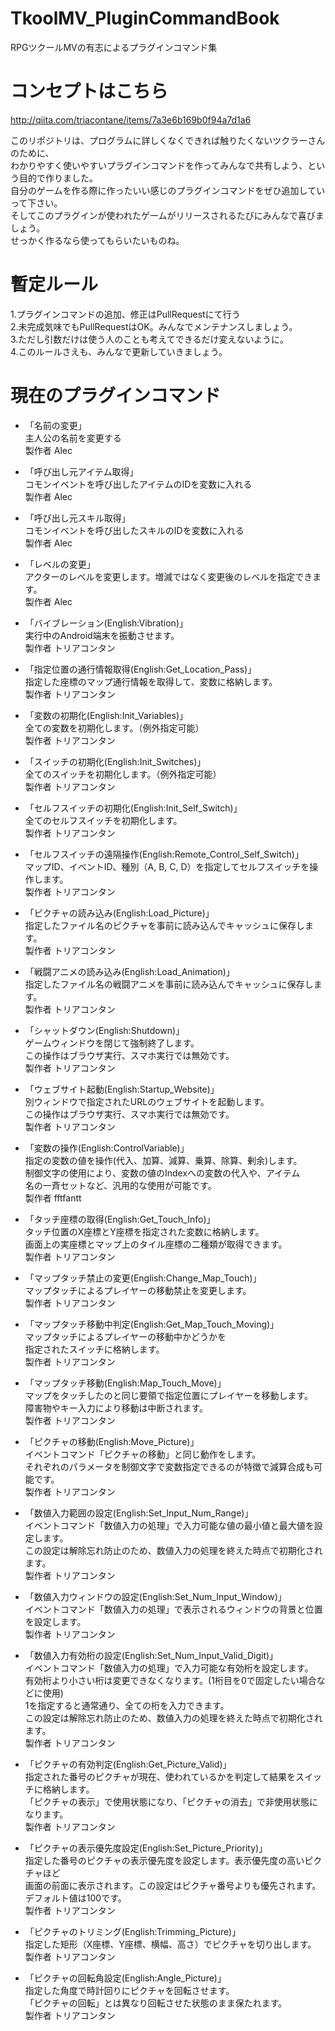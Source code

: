 # TkoolMV_PluginCommandBook  
RPGツクールMVの有志によるプラグインコマンド集  
  
# コンセプトはこちら  
<http://qiita.com/triacontane/items/7a3e6b169b0f94a7d1a6>  

このリポジトリは、プログラムに詳しくなくできれば触りたくないツクラーさんのために、  
わかりやすく使いやすいプラグインコマンドを作ってみんなで共有しよう、という目的で作りました。  
自分のゲームを作る際に作ったいい感じのプラグインコマンドをぜひ追加していって下さい。  
そしてこのプラグインが使われたゲームがリリースされるたびにみんなで喜びましょう。  
せっかく作るなら使ってもらいたいものね。  

# 暫定ルール  
1.プラグインコマンドの追加、修正はPullRequestにて行う  
2.未完成気味でもPullRequestはOK。みんなでメンテナンスしましょう。  
3.ただし引数だけは使う人のことも考えてできるだけ変えないように。  
4.このルールさえも、みんなで更新していきましょう。

# 現在のプラグインコマンド

- 「名前の変更」  
 主人公の名前を変更する  
 製作者 Alec  

- 「呼び出し元アイテム取得」  
 コモンイベントを呼び出したアイテムのIDを変数に入れる  
 製作者 Alec  

- 「呼び出し元スキル取得」  
 コモンイベントを呼び出したスキルのIDを変数に入れる  
 製作者 Alec  

- 「レベルの変更」  
 アクターのレベルを変更します。増減ではなく変更後のレベルを指定できます。  
 製作者 Alec  

- 「バイブレーション(English:Vibration)」  
 実行中のAndroid端末を振動させます。  
 製作者 トリアコンタン  

- 「指定位置の通行情報取得(English:Get_Location_Pass)」  
 指定した座標のマップ通行情報を取得して、変数に格納します。  
 製作者 トリアコンタン  

- 「変数の初期化(English:Init_Variables)」  
 全ての変数を初期化します。（例外指定可能）  
 製作者 トリアコンタン  

- 「スイッチの初期化(English:Init_Switches)」  
 全てのスイッチを初期化します。（例外指定可能）  
 製作者 トリアコンタン  

- 「セルフスイッチの初期化(English:Init_Self_Switch)」  
 全てのセルフスイッチを初期化します。  
 製作者 トリアコンタン  
 
- 「セルフスイッチの遠隔操作(English:Remote_Control_Self_Switch)」  
 マップID、イベントID、種別（A, B, C, D）を指定してセルフスイッチを操作します。  
 製作者 トリアコンタン  

- 「ピクチャの読み込み(English:Load_Picture)」  
 指定したファイル名のピクチャを事前に読み込んでキャッシュに保存します。  
 製作者 トリアコンタン  

- 「戦闘アニメの読み込み(English:Load_Animation)」  
 指定したファイル名の戦闘アニメを事前に読み込んでキャッシュに保存します。  
 製作者 トリアコンタン  

- 「シャットダウン(English:Shutdown)」  
 ゲームウィンドウを閉じて強制終了します。  
 この操作はブラウザ実行、スマホ実行では無効です。  
 製作者 トリアコンタン  

- 「ウェブサイト起動(English:Startup_Website)」  
 別ウィンドウで指定されたURLのウェブサイトを起動します。  
 この操作はブラウザ実行、スマホ実行では無効です。  
 製作者 トリアコンタン  

- 「変数の操作(English:ControlVariable)」  
 指定の変数の値を操作(代入、加算、減算、乗算、除算、剰余)します。  
 制御文字の使用により、変数の値のIndexへの変数の代入や、アイテム  
 名の一斉セットなど、汎用的な使用が可能です。  
 製作者 fftfantt  

- 「タッチ座標の取得(English:Get_Touch_Info)」  
 タッチ位置のX座標とY座標を指定された変数に格納します。  
 画面上の実座標とマップ上のタイル座標の二種類が取得できます。  
 製作者 トリアコンタン  

- 「マップタッチ禁止の変更(English:Change_Map_Touch)」  
 マップタッチによるプレイヤーの移動禁止を変更します。  
 製作者 トリアコンタン  

- 「マップタッチ移動中判定(English:Get_Map_Touch_Moving)」  
 マップタッチによるプレイヤーの移動中かどうかを  
 指定されたスイッチに格納します。  
 製作者 トリアコンタン  

- 「マップタッチ移動(English:Map_Touch_Move)」  
 マップをタッチしたのと同じ要領で指定位置にプレイヤーを移動します。  
 障害物やキー入力により移動は中断されます。  
 製作者 トリアコンタン  

- 「ピクチャの移動(English:Move_Picture)」  
 イベントコマンド「ピクチャの移動」と同じ動作をします。  
 それぞれのパラメータを制御文字で変数指定できるのが特徴で減算合成も可能です。  
 製作者 トリアコンタン  

- 「数値入力範囲の設定(English:Set_Input_Num_Range)」  
イベントコマンド「数値入力の処理」で入力可能な値の最小値と最大値を設定します。  
この設定は解除忘れ防止のため、数値入力の処理を終えた時点で初期化されます。  
 製作者 トリアコンタン  

- 「数値入力ウィンドウの設定(English:Set_Num_Input_Window)」  
イベントコマンド「数値入力の処理」で表示されるウィンドウの背景と位置を設定します。  
製作者 トリアコンタン  

- 「数値入力有効桁の設定(English:Set_Num_Input_Valid_Digit)」  
イベントコマンド「数値入力の処理」で入力可能な有効桁を設定します。  
有効桁より小さい桁は変更できなくなります。(1桁目を0で固定したい場合などに使用)  
1を指定すると通常通り、全ての桁を入力できます。  
この設定は解除忘れ防止のため、数値入力の処理を終えた時点で初期化されます。  
製作者 トリアコンタン  

- 「ピクチャの有効判定(English:Get_Picture_Valid)」  
指定された番号のピクチャが現在、使われているかを判定して結果をスイッチに格納します。  
「ピクチャの表示」で使用状態になり、「ピクチャの消去」で非使用状態になります。  
製作者 トリアコンタン  

- 「ピクチャの表示優先度設定(English:Set_Picture_Priority)」  
指定した番号のピクチャの表示優先度を設定します。表示優先度の高いピクチャほど  
画面の前面に表示されます。この設定はピクチャ番号よりも優先されます。  
デフォルト値は100です。  
製作者 トリアコンタン  

- 「ピクチャのトリミング(English:Trimming_Picture)」  
指定した矩形（X座標、Y座標、横幅、高さ）でピクチャを切り出します。  
製作者 トリアコンタン  

- 「ピクチャの回転角設定(English:Angle_Picture)」  
指定した角度で時計回りにピクチャを回転させます。  
「ピクチャの回転」とは異なり回転させた状態のまま保たれます。  
製作者 トリアコンタン  

